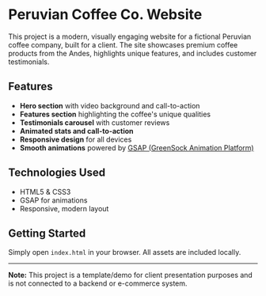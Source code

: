 # Peruvian Coffee Co. Website

This project is a modern, visually engaging website for a fictional Peruvian coffee company, built for a client. The site showcases premium coffee products from the Andes, highlights unique features, and includes customer testimonials.

## Features
- **Hero section** with video background and call-to-action
- **Features section** highlighting the coffee's unique qualities
- **Testimonials carousel** with customer reviews
- **Animated stats and call-to-action**
- **Responsive design** for all devices
- **Smooth animations** powered by [GSAP (GreenSock Animation Platform)](https://greensock.com/gsap/)

## Technologies Used
- HTML5 & CSS3
- GSAP for animations
- Responsive, modern layout

## Getting Started
Simply open `index.html` in your browser. All assets are included locally.

---
**Note:** This project is a template/demo for client presentation purposes and is not connected to a backend or e-commerce system. 